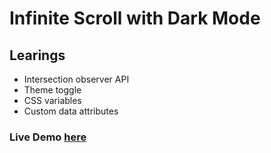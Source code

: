 # Infinite Scroll with Dark Mode

## Learings
- Intersection observer API
- Theme toggle
- CSS variables
- Custom data attributes

### Live Demo [here](https://infinitescroll-hitesh.netlify.com/)
